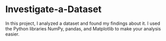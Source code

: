 # Investigate-a-Dataset
In this project, I analyzed a dataset and found my findings about it. I used the Python libraries NumPy, pandas, and Matplotlib to make your analysis easier.
